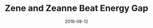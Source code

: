 ---
title: "Zene and Zeanne Beat Energy Gap"
show_title_on_cover: false
date: "2018-08-12"
version: 2
volume: 1
issue: 1
category: "Wordpress Posts"
format: "wordpress-v2022_2"
synopsis: "Zene, Zeanne, and their friends visit a power plant to see how it works."
url: "https://au-venturous-buddy.github.io/ZNZN-V2-MBWP-V1-I1/"
modes: [
    {mode_name: "Original", call_at: [0, 1, 2, 3, 4, 5, 6, 7, 8, 9, 10]}
]
---